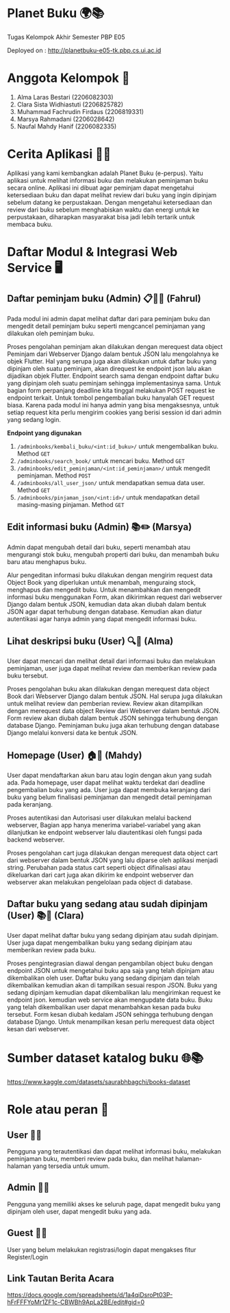 # Planet Buku 🌍📚

Tugas Kelompok Akhir Semester PBP E05

Deployed on : http://planetbuku-e05-tk.pbp.cs.ui.ac.id

# Anggota Kelompok 👥

1. Alma Laras Bestari (2206082303)
2. Clara Sista Widhiastuti (2206825782)
3. Muhammad Fachrudin Firdaus (2206819331)
4. Marsya Rahmadani (2206028642)
5. Naufal Mahdy Hanif (2206082335)

# Cerita Aplikasi 📖🌐

Aplikasi yang kami kembangkan adalah Planet Buku (e-perpus). Yaitu aplikasi untuk melihat informasi buku dan melakukan peminjaman buku secara online. Aplikasi ini dibuat agar peminjam dapat mengetahui ketersediaan buku dan dapat melihat review dari buku yang ingin dipinjam sebelum datang ke perpustakaan. Dengan mengetahui ketersediaan dan review dari buku sebelum menghabiskan waktu dan energi untuk ke perpustakaan, diharapkan masyarakat bisa jadi lebih tertarik untuk membaca buku.

# Daftar Modul & Integrasi Web Service 🖥️

## Daftar peminjam buku (Admin) 📋👩‍💼 (Fahrul)
Pada modul ini admin dapat melihat daftar dari para peminjam buku dan mengedit detail peminjam buku seperti mengcancel peminjaman yang dilakukan oleh peminjam buku.

Proses pengolahan peminjam akan dilakukan dengan merequest data object Peminjam dari Webserver Django dalam bentuk JSON lalu mengolahnya ke objek Flutter. Hal yang serupa juga akan dilakukan untuk daftar buku yang dipinjam oleh suatu peminjam, akan direquest ke endpoint json lalu akan dijadikan objek Flutter. Endpoint search sama dengan endpoint daftar buku yang dipinjam oleh suatu peminjam sehingga implementasinya sama. Untuk bagian form perpanjang deadline kita tinggal melakukan POST request ke endpoint terkait. Untuk tombol pengembalian buku hanyalah GET request biasa. Karena pada modul ini hanya admin yang bisa mengaksesnya, untuk setiap request kita perlu mengirim cookies yang berisi session id dari admin yang sedang login.

**Endpoint yang digunakan**
  1. `/adminbooks/kembali_buku/<int:id_buku>/` untuk mengembalikan buku. Method `GET`
  2. `/adminbooks/search_book/` untuk mencari buku. Method `GET` 
  3. `/adminbooks/edit_peminjaman/<int:id_peminjaman>/` untuk mengedit peminjaman. Method `POST`
  4. `/adminbooks/all_user_json/` untuk mendapatkan semua data user. Method `GET`
  5. `/adminbooks/pinjaman_json/<int:id>/` untuk mendapatkan detail masing-masing pinjaman. Method `GET`
     
## Edit informasi buku (Admin) 📚✏️ (Marsya)
Admin dapat mengubah detail dari buku, seperti menambah atau mengurangi stok buku, mengubah properti dari buku, dan menambah buku baru atau menghapus buku.

Alur pengeditan informasi buku dilakukan dengan mengirim request data Object Book yang diperlukan untuk menambah, menguraing stock, menghapus dan mengedit buku. 
Untuk menambahkan dan mengedit informasi buku menggunakan Form, akan dikirimkan request dari webserver Django dalam bentuk JSON, kemudian data akan diubah dalam bentuk JSON agar dapat terhubung dengan database. Kemudian akan diatur autentikasi agar hanya admin yang dapat mengedit informasi buku.

## Lihat deskripsi buku (User) 🔍📖 (Alma)
User dapat mencari dan melihat detail dari informasi buku dan melakukan peminjaman, user juga dapat melihat review dan memberikan review pada buku tersebut.

Proses pengolahan buku akan dilakukan dengan merequest data object Book dari Webserver Django dalam bentuk JSON. Hal serupa juga dilakukan untuk melihat review dan pemberian review. Review akan ditampilkan dengan merequest data object Review dari Webserver dalam bentuk JSON. Form review akan diubah dalam bentuk JSON sehingga terhubung dengan database Django. Peminjaman buku juga akan terhubung dengan database Django melalui konversi data ke bentuk JSON. 

## Homepage (User) 🏠📱 (Mahdy)
User dapat mendaftarkan akun baru atau login dengan akun yang sudah ada. Pada homepage, user dapat melihat waktu terdekat dari deadline pengembalian buku yang ada. User juga dapat membuka keranjang dari buku yang belum finalisasi peminjaman dan mengedit detail peminjaman pada keranjang.

Proses autentikasi dan Autorisasi user dilakukan melalui backend webserver, Bagian app hanya menerima variabel-variabel yang akan dilanjutkan ke endpoint webserver lalu diautentikasi oleh fungsi pada backend webserver. 

Proses pengolahan cart juga dilakukan dengan merequest data object cart dari webserver dalam bentuk JSON yang lalu diparse oleh aplikasi menjadi string. Perubahan pada status cart seperti object difinalisasi atau dikeluarkan dari cart juga akan dikirim ke endpoint webserver dan webserver akan melakukan pengelolaan pada object di database.


## Daftar buku yang sedang atau sudah dipinjam (User) 📚🔄 (Clara)
User dapat melihat daftar buku yang sedang dipinjam atau sudah dipinjam. User juga dapat mengembalikan buku yang sedang dipinjam atau memberikan review pada buku.

Proses pengintegrasian diawal dengan pengambilan object buku dengan endpoint JSON untuk mengetahui buku apa saja yang telah dipinjam atau dikembalikan oleh user. Daftar buku yang sedang dipinjam dan telah dikembalikan kemudian akan di tampilkan sesuai respon JSON. Buku yang sedang dipinjam kemudian dapat dikembalikan lalu mengirimkan request ke endpoint json. kemudian web service akan mengupdate data buku. Buku yang telah dikembalikan user dapat menambahkan kesan pada buku tersebut. Form kesan diubah kedalam JSON sehingga terhubung dengan database Django. Untuk menampilkan kesan perlu merequest data object kesan dari webserver.

# Sumber dataset katalog buku 🌐📚
https://www.kaggle.com/datasets/saurabhbagchi/books-dataset

# Role atau peran 👤

## User 👩‍💻
Pengguna yang terautentikasi dan dapat melihat informasi buku, melakukan peminjaman buku, memberi review pada buku, dan melihat halaman-halaman yang tersedia untuk umum.

## Admin 👨‍💼
Pengguna yang memiliki akses ke seluruh page, dapat mengedit buku yang dipinjam oleh user, dapat mengedit buku yang ada.

## Guest 👥🚫
User yang belum melakukan registrasi/login dapat mengakses fitur Register/Login

## Link Tautan Berita Acara
https://docs.google.com/spreadsheets/d/1a4qiDsroPt03P-hFrFFFYoMr1ZF1c-CBWBh9ApLa2BE/edit#gid=0
